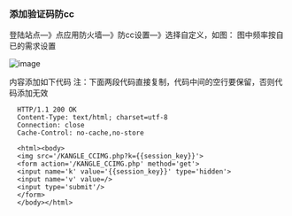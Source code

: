 ### 添加验证码防cc

登陆站点—》点应用防火墙—》防cc设置—》选择自定义，如图： 图中频率按自已的需求设置

![image](https://user-images.githubusercontent.com/90588289/133749864-de5a3a32-3afc-4994-b239-3e27bce4abc3.png)

内容添加如下代码 注：下面两段代码直接复制，代码中间的空行要保留，否则代码添加无效

```
  HTTP/1.1 200 OK
  Content-Type: text/html; charset=utf-8
  Connection: close
  Cache-Control: no-cache,no-store

  <html><body>
  <img src='/KANGLE_CCIMG.php?k={{session_key}}'>
  <form action='/KANGLE_CCIMG.php' method='get'>
  <input name='k' value='{{session_key}}' type='hidden'>
  <input name='v' value=/>
  <input type='submit'/>
  </form>
  </body></html>
```
